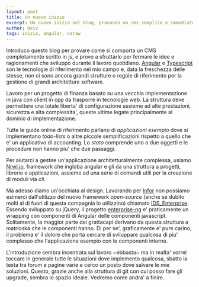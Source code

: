 ```yaml
---
layout: post
title: Un nuovo inizio
excerpt: Un nuovo inizio nel blog, provando un cms semplice e immediato per parlare di codice, development e frameworks. Cosa succede quando si inizia a implementare qualcosa di complesso in Angular?
author: Deiv
tags: inizio, angular, naraw
---
```


Introduco questo blog per provare come si comporta un CMS completamente scritto in js, e provo a sfruttarlo per fermare le idee e ragionamenti che sviluppo durante il lavoro quotidiano. [Angular](https://angular.io) e [Typescript](#) son le tecnologie di riferimento nel mio campo e, data la freschezza delle stesse, non ci sono ancora grandi strutture o regole di riferimento per la gestione di grandi architetture software.

Lavoro per un progetto di finanza basato su una vecchia implementazione in java con client in cpp da trasporre in tecnologie web. La struttura deve permettere una totale liberta' di configurazione assieme ad alte prestazioni, sicurezza e alta complessita', queste ultime legate principalmente al dominio di implementazione.

Tutte le guide online di riferimento parlano di *applicazioni esempio* dove si implementano *todo-lists* o altre piccole semplificazioni rispetto a quello che e' un applicativo di accounting. Lo *stato* comprende uno o due oggetti e le procedure non hanno piu' che due passaggi.

Per aiutarci a gestire un'applicazione architetturalmente complessa, usiamo [Nrwl.io](https://nrwl.io), framework che ingloba angular e gli da una struttura a progetti, librerie e applicazioni, assieme ad una serie di comandi utili per la creazione di moduli via *cli*.

Ma adesso diamo un'occhiata al design. Lavorando per [Infor](infor.com) non possiamo esimerci dall'utilizzo del nuovo framework *open-source* (anche se dubito molti al di fuori di questa compagnia lo utilizzino) chiamato [IDS_Enterprise](https://github.com/infor-design/enterprise). Essendo sviluppato su jQuery, il progetto [enterprise-ng](https://github.com/infor-design/enterprise-ng) e' praticamente un wrapping con componenti di Angular delle componenti javascript. Solitamente, la maggior parte dei grattacapi derivano da questa struttura a matrioska che le componenti hanno. Di per se', graficamente e' pure carino, il problema e' il dolore che porta cercare di sviluppare qualcosa di piu' complesso che l'applicazione esempio con le componenti interne.

L'introduzione sembra incentrata sul lavoro ~ebbasta~ ma in realta' vorrei toccare in generale tutte le situazioni dove implemento qualcosa, sbatto la testa tra forum e pagine varie e cerco un posto dove salvare le mie soluzioni. Questo, grazie anche alla struttura di git con cui posso fare gli upgrade, sembra lo spazio ideale. Vedremo come andra' a finire..

